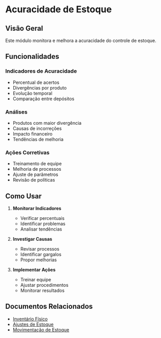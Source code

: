 # Acuracidade de Estoque

## Visão Geral

Este módulo monitora e melhora a acuracidade do controle de estoque.

## Funcionalidades

### Indicadores de Acuracidade
- Percentual de acertos
- Divergências por produto
- Evolução temporal
- Comparação entre depósitos

### Análises
- Produtos com maior divergência
- Causas de incorreções
- Impacto financeiro
- Tendências de melhoria

### Ações Corretivas
- Treinamento de equipe
- Melhoria de processos
- Ajuste de parâmetros
- Revisão de políticas

## Como Usar

1. **Monitorar Indicadores**
   - Verificar percentuais
   - Identificar problemas
   - Analisar tendências

2. **Investigar Causas**
   - Revisar processos
   - Identificar gargalos
   - Propor melhorias

3. **Implementar Ações**
   - Treinar equipe
   - Ajustar procedimentos
   - Monitorar resultados

## Documentos Relacionados

- [Inventário Físico](inventario-fisico.md)
- [Ajustes de Estoque](ajustes-estoque.md)
- [Movimentação de Estoque](movimentacao-estoque.md)
